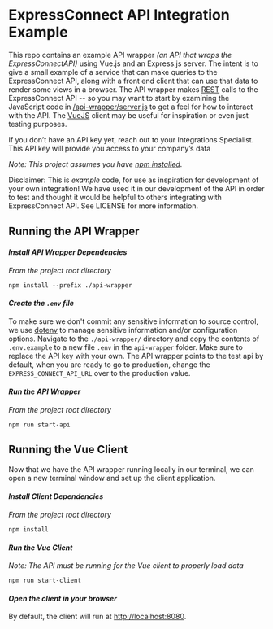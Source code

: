 # ExpressConnect API Integration Example
This repo contains an example API wrapper *(an API that wraps the ExpressConnectAPI)* using Vue.js and an Express.js  server. The intent is to give a small example of a service that can make queries to the ExpressConnect API, along with a front end client that can use that data to render some views in a browser. The API wrapper makes [REST](https://restfulapi.net/) calls to the ExpressConnect API -- so you may want to start by examining the JavaScript code in [/api-wrapper/server.js](https://github.com/ServiceExpress/api-integration-example/tree/master/api-wrapper/server.js) to get a feel for how to interact with the API. The [VueJS](https://vuejs.org/) client may be useful for inspiration or even just testing purposes.

If you don’t have an API key yet, reach out to your Integrations Specialist. This API key will provide you access to your company’s data

*Note: This project assumes you have [npm installed](https://www.npmjs.com/get-npm)*.

Disclaimer: This is *example* code, for use as inspiration for development of your own integration! We have used it in our development of the API in order to test and thought it would be helpful to others integrating with ExpressConnect API. See LICENSE for more information.

## Running the API Wrapper

#### *Install API Wrapper Dependencies*

*From the project root directory*
```
npm install --prefix ./api-wrapper
```

#### *Create the `.env` file*
To make sure we don't commit any sensitive information to source control, we use [dotenv](https://github.com/motdotla/dotenv#readme) to manage sensitive information and/or configuration options. Navigate to the `./api-wrapper/` directory and copy the contents of `.env.example` to a new file `.env` in the `api-wrapper` folder. Make sure to replace the API key with your own. The API wrapper points to the test api by default, when you are ready to go to production, change the `EXPRESS_CONNECT_API_URL` over to the production value. 

#### *Run the API Wrapper*

*From the project root directory*

```
npm run start-api
```

## Running the Vue Client

Now that we have the API wrapper running locally in our terminal, we can open a new terminal window and set up the client application.

#### *Install Client Dependencies*

*From the project root directory*
```
npm install
```

#### *Run the Vue Client*

*Note: The API must be running for the Vue client to properly load data*
```
npm run start-client
```

#### *Open the client in your browser*

By default, the client will run at [http://localhost:8080](http://localhost:8080).
